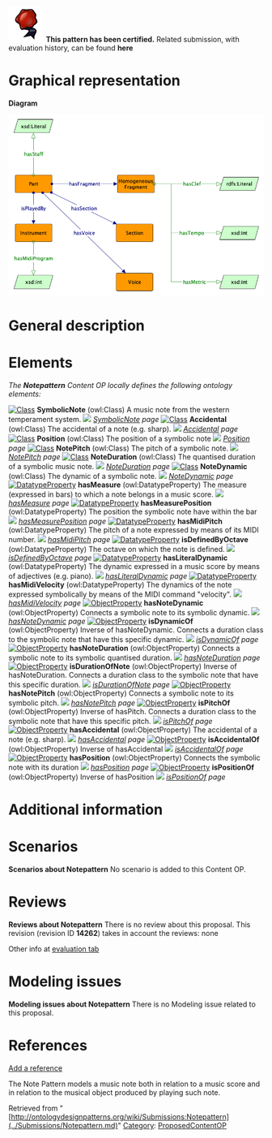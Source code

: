 [![](../images/thumb/b/b5/Certified.png/70px-Certified.png)](../Image/Certified.png.md "Certified.png") __This pattern has been certified.__
Related submission, with evaluation history, can be found __here__





#  Graphical representation


__Diagram__




[![Image:Scorepart_pattern.png](../images/0/02/Scorepart_pattern.png)](../Image/Scorepart_pattern.png.md "Image:Scorepart_pattern.png")




#  General description


  




#  Elements


_The __Notepattern__ Content OP locally defines the following ontology elements:_



[![Class](../../../../../../images/thumb/2/27/Class.gif/20px-Class.gif)](../Image/Class.gif.md "Class") __SymbolicNote__ (owl:Class) A music note from the western temperament system. 
 [![](../../../../../../../../../../../../../../../../../../../../../../images/thumb/8/87/ArrowRight.gif/11px-ArrowRight.gif)](../Image/ArrowRight.gif.md "ArrowRight.gif") _[SymbolicNote](../Submissions/Notepattern/SymbolicNote.md "Submissions:Notepattern/SymbolicNote") page_
[![Class](../../../../../../images/thumb/2/27/Class.gif/20px-Class.gif)](../Image/Class.gif.md "Class") __Accidental__ (owl:Class) The accidental of a note (e.g. sharp). 
 [![](../../../../../../../../../../../../../../../../../../../../../../images/thumb/8/87/ArrowRight.gif/11px-ArrowRight.gif)](../Image/ArrowRight.gif.md "ArrowRight.gif") _[Accidental](../Submissions/Notepattern/Accidental.md "Submissions:Notepattern/Accidental") page_
[![Class](../../../../../../images/thumb/2/27/Class.gif/20px-Class.gif)](../Image/Class.gif.md "Class") __Position__ (owl:Class) The position of a symbolic note 
 [![](../../../../../../../../../../../../../../../../../../../../../../images/thumb/8/87/ArrowRight.gif/11px-ArrowRight.gif)](../Image/ArrowRight.gif.md "ArrowRight.gif") _[Position](../Submissions/Notepattern/Position.md "Submissions:Notepattern/Position") page_
[![Class](../../../../../../images/thumb/2/27/Class.gif/20px-Class.gif)](../Image/Class.gif.md "Class") __NotePitch__ (owl:Class) The pitch of a symbolic note. 
 [![](../../../../../../../../../../../../../../../../../../../../../../images/thumb/8/87/ArrowRight.gif/11px-ArrowRight.gif)](../Image/ArrowRight.gif.md "ArrowRight.gif") _[NotePitch](../Submissions/Notepattern/NotePitch.md "Submissions:Notepattern/NotePitch") page_
[![Class](../../../../../../images/thumb/2/27/Class.gif/20px-Class.gif)](../Image/Class.gif.md "Class") __NoteDuration__ (owl:Class) The quantised duration of a symbolic music note. 
 [![](../../../../../../../../../../../../../../../../../../../../../../images/thumb/8/87/ArrowRight.gif/11px-ArrowRight.gif)](../Image/ArrowRight.gif.md "ArrowRight.gif") _[NoteDuration](../Submissions/Notepattern/NoteDuration.md "Submissions:Notepattern/NoteDuration") page_
[![Class](../../../../../../images/thumb/2/27/Class.gif/20px-Class.gif)](../Image/Class.gif.md "Class") __NoteDynamic__ (owl:Class) The dynamic of a symbolic note. 
 [![](../../../../../../../../../../../../../../../../../../../../../../images/thumb/8/87/ArrowRight.gif/11px-ArrowRight.gif)](../Image/ArrowRight.gif.md "ArrowRight.gif") _[NoteDynamic](../Submissions/Notepattern/NoteDynamic.md "Submissions:Notepattern/NoteDynamic") page_
[![DatatypeProperty](../../../../../../images/thumb/a/a5/DatatypeProperty.gif/20px-DatatypeProperty.gif)](../Image/DatatypeProperty.gif.md "DatatypeProperty") __hasMeasure__ (owl:DatatypeProperty) The measure (expressed in bars) to which a note belongs in a music score. 
 [![](../../../../../../../../../../../../../../../../../../../../../../images/thumb/8/87/ArrowRight.gif/11px-ArrowRight.gif)](../Image/ArrowRight.gif.md "ArrowRight.gif") _[hasMeasure](../Submissions/Notepattern/hasMeasure.md "Submissions:Notepattern/hasMeasure") page_
[![DatatypeProperty](../../../../../../images/thumb/a/a5/DatatypeProperty.gif/20px-DatatypeProperty.gif)](../Image/DatatypeProperty.gif.md "DatatypeProperty") __hasMeasurePosition__ (owl:DatatypeProperty) The position the symbolic note have within the bar 
 [![](../../../../../../../../../../../../../../../../../../../../../../images/thumb/8/87/ArrowRight.gif/11px-ArrowRight.gif)](../Image/ArrowRight.gif.md "ArrowRight.gif") _[hasMeasurePosition](../Submissions/Notepattern/hasMeasurePosition.md "Submissions:Notepattern/hasMeasurePosition") page_
[![DatatypeProperty](../../../../../../images/thumb/a/a5/DatatypeProperty.gif/20px-DatatypeProperty.gif)](../Image/DatatypeProperty.gif.md "DatatypeProperty") __hasMidiPitch__ (owl:DatatypeProperty) The pitch of a note expressed by means of its MIDI number. 
 [![](../../../../../../../../../../../../../../../../../../../../../../images/thumb/8/87/ArrowRight.gif/11px-ArrowRight.gif)](../Image/ArrowRight.gif.md "ArrowRight.gif") _[hasMidiPitch](../Submissions/Notepattern/hasMidiPitch.md "Submissions:Notepattern/hasMidiPitch") page_
[![DatatypeProperty](../../../../../../images/thumb/a/a5/DatatypeProperty.gif/20px-DatatypeProperty.gif)](../Image/DatatypeProperty.gif.md "DatatypeProperty") __isDefinedByOctave__ (owl:DatatypeProperty) The octave on which the note is defined. 
 [![](../../../../../../../../../../../../../../../../../../../../../../images/thumb/8/87/ArrowRight.gif/11px-ArrowRight.gif)](../Image/ArrowRight.gif.md "ArrowRight.gif") _[isDefinedByOctave](../Submissions/Notepattern/isDefinedByOctave.md "Submissions:Notepattern/isDefinedByOctave") page_
[![DatatypeProperty](../../../../../../images/thumb/a/a5/DatatypeProperty.gif/20px-DatatypeProperty.gif)](../Image/DatatypeProperty.gif.md "DatatypeProperty") __hasLiteralDynamic__ (owl:DatatypeProperty) The dynamic expressed in a music score by means of adjectives (e.g. piano). 
 [![](../../../../../../../../../../../../../../../../../../../../../../images/thumb/8/87/ArrowRight.gif/11px-ArrowRight.gif)](../Image/ArrowRight.gif.md "ArrowRight.gif") _[hasLiteralDynamic](../Submissions/Notepattern/hasLiteralDynamic.md "Submissions:Notepattern/hasLiteralDynamic") page_
[![DatatypeProperty](../../../../../../images/thumb/a/a5/DatatypeProperty.gif/20px-DatatypeProperty.gif)](../Image/DatatypeProperty.gif.md "DatatypeProperty") __hasMidiVelocity__ (owl:DatatypeProperty) The dynamics of the note expressed symbolically by means of the MIDI command "velocity". 
 [![](../../../../../../../../../../../../../../../../../../../../../../images/thumb/8/87/ArrowRight.gif/11px-ArrowRight.gif)](../Image/ArrowRight.gif.md "ArrowRight.gif") _[hasMidiVelocity](../Submissions/Notepattern/hasMidiVelocity.md "Submissions:Notepattern/hasMidiVelocity") page_
[![ObjectProperty](../../../../../../../../../../images/thumb/c/c3/ObjectProperty.gif/20px-ObjectProperty.gif)](../Image/ObjectProperty.gif.md "ObjectProperty") __hasNoteDynamic__ (owl:ObjectProperty) Connects a symbolic note to its symbolic dynamic. 
 [![](../../../../../../../../../../../../../../../../../../../../../../images/thumb/8/87/ArrowRight.gif/11px-ArrowRight.gif)](../Image/ArrowRight.gif.md "ArrowRight.gif") _[hasNoteDynamic](../Submissions/Notepattern/hasNoteDynamic.md "Submissions:Notepattern/hasNoteDynamic") page_
[![ObjectProperty](../../../../../../../../../../images/thumb/c/c3/ObjectProperty.gif/20px-ObjectProperty.gif)](../Image/ObjectProperty.gif.md "ObjectProperty") __isDynamicOf__ (owl:ObjectProperty) Inverse of hasNoteDynamic. Connects a duration class to the symbolic note that have this specific dynamic. 
 [![](../../../../../../../../../../../../../../../../../../../../../../images/thumb/8/87/ArrowRight.gif/11px-ArrowRight.gif)](../Image/ArrowRight.gif.md "ArrowRight.gif") _[isDynamicOf](../Submissions/Notepattern/isDynamicOf.md "Submissions:Notepattern/isDynamicOf") page_
[![ObjectProperty](../../../../../../../../../../images/thumb/c/c3/ObjectProperty.gif/20px-ObjectProperty.gif)](../Image/ObjectProperty.gif.md "ObjectProperty") __hasNoteDuration__ (owl:ObjectProperty) Connects a symbolic note to its symbolic quantised duration. 
 [![](../../../../../../../../../../../../../../../../../../../../../../images/thumb/8/87/ArrowRight.gif/11px-ArrowRight.gif)](../Image/ArrowRight.gif.md "ArrowRight.gif") _[hasNoteDuration](../Submissions/Notepattern/hasNoteDuration.md "Submissions:Notepattern/hasNoteDuration") page_
[![ObjectProperty](../../../../../../../../../../images/thumb/c/c3/ObjectProperty.gif/20px-ObjectProperty.gif)](../Image/ObjectProperty.gif.md "ObjectProperty") __isDurationOfNote__ (owl:ObjectProperty) Inverse of hasNoteDuration. Connects a duration class to the symbolic note that have this specific duration. 
 [![](../../../../../../../../../../../../../../../../../../../../../../images/thumb/8/87/ArrowRight.gif/11px-ArrowRight.gif)](../Image/ArrowRight.gif.md "ArrowRight.gif") _[isDurationOfNote](../Submissions/Notepattern/isDurationOfNote.md "Submissions:Notepattern/isDurationOfNote") page_
[![ObjectProperty](../../../../../../../../../../images/thumb/c/c3/ObjectProperty.gif/20px-ObjectProperty.gif)](../Image/ObjectProperty.gif.md "ObjectProperty") __hasNotePitch__ (owl:ObjectProperty) Connects a symbolic note to its symbolic pitch. 
 [![](../../../../../../../../../../../../../../../../../../../../../../images/thumb/8/87/ArrowRight.gif/11px-ArrowRight.gif)](../Image/ArrowRight.gif.md "ArrowRight.gif") _[hasNotePitch](../Submissions/Notepattern/hasNotePitch.md "Submissions:Notepattern/hasNotePitch") page_
[![ObjectProperty](../../../../../../../../../../images/thumb/c/c3/ObjectProperty.gif/20px-ObjectProperty.gif)](../Image/ObjectProperty.gif.md "ObjectProperty") __isPitchOf__ (owl:ObjectProperty) Inverse of hasPitch. Connects a duration class to the symbolic note that have this specific pitch. 
 [![](../../../../../../../../../../../../../../../../../../../../../../images/thumb/8/87/ArrowRight.gif/11px-ArrowRight.gif)](../Image/ArrowRight.gif.md "ArrowRight.gif") _[isPitchOf](../Submissions/Notepattern/isPitchOf.md "Submissions:Notepattern/isPitchOf") page_
[![ObjectProperty](../../../../../../../../../../images/thumb/c/c3/ObjectProperty.gif/20px-ObjectProperty.gif)](../Image/ObjectProperty.gif.md "ObjectProperty") __hasAccidental__ (owl:ObjectProperty) The accidental of a note (e.g. sharp). 
 [![](../../../../../../../../../../../../../../../../../../../../../../images/thumb/8/87/ArrowRight.gif/11px-ArrowRight.gif)](../Image/ArrowRight.gif.md "ArrowRight.gif") _[hasAccidental](../Submissions/Notepattern/hasAccidental.md "Submissions:Notepattern/hasAccidental") page_
[![ObjectProperty](../../../../../../../../../../images/thumb/c/c3/ObjectProperty.gif/20px-ObjectProperty.gif)](../Image/ObjectProperty.gif.md "ObjectProperty") __isAccidentalOf__ (owl:ObjectProperty) Inverse of hasAccidental 
 [![](../../../../../../../../../../../../../../../../../../../../../../images/thumb/8/87/ArrowRight.gif/11px-ArrowRight.gif)](../Image/ArrowRight.gif.md "ArrowRight.gif") _[isAccidentalOf](../Submissions/Notepattern/isAccidentalOf.md "Submissions:Notepattern/isAccidentalOf") page_
[![ObjectProperty](../../../../../../../../../../images/thumb/c/c3/ObjectProperty.gif/20px-ObjectProperty.gif)](../Image/ObjectProperty.gif.md "ObjectProperty") __hasPosition__ (owl:ObjectProperty) Connects the symbolic note with its duration 
 [![](../../../../../../../../../../../../../../../../../../../../../../images/thumb/8/87/ArrowRight.gif/11px-ArrowRight.gif)](../Image/ArrowRight.gif.md "ArrowRight.gif") _[hasPosition](../Submissions/Notepattern/hasPosition.md "Submissions:Notepattern/hasPosition") page_
[![ObjectProperty](../../../../../../../../../../images/thumb/c/c3/ObjectProperty.gif/20px-ObjectProperty.gif)](../Image/ObjectProperty.gif.md "ObjectProperty") __isPositionOf__ (owl:ObjectProperty) Inverse of hasPosition 
 [![](../../../../../../../../../../../../../../../../../../../../../../images/thumb/8/87/ArrowRight.gif/11px-ArrowRight.gif)](../Image/ArrowRight.gif.md "ArrowRight.gif") _[isPositionOf](../Submissions/Notepattern/isPositionOf.md "Submissions:Notepattern/isPositionOf") page_
  




#  Additional information


#  Scenarios



__Scenarios about Notepattern__
No scenario is added to this Content OP.




#  Reviews



__Reviews about Notepattern__
There is no review about this proposal.
This revision (revision ID __14262__) takes in account the reviews: none


Other info at [evaluation tab](http://ontologydesignpatterns.org/wiki/index.php?title=Submissions:Notepattern&action=evaluation "http://ontologydesignpatterns.org/wiki/index.php?title=Submissions:Notepattern&action=evaluation")




#  Modeling issues



__Modeling issues about Notepattern__
There is no Modeling issue related to this proposal.




#  References


[Add a reference](index.php@title=Odp%253AAdd_reference&subject=../Submissions/Notepattern.md "http://ontologydesignpatterns.org/wiki/index.php?title=Odp:Add_reference&subject=Submissions%3ANotepattern")


  

The Note Pattern models a music note both in relation to a music score and in relation to the musical object produced by playing such note.





Retrieved from "[http://ontologydesignpatterns.org/wiki/Submissions:Notepattern](../Submissions/Notepattern.md)"
 [Category](http://ontologydesignpatterns.org/wiki/Special:Categories "Special:Categories"): [ProposedContentOP](../Category/ProposedContentOP.md "Category:ProposedContentOP")